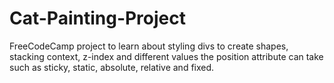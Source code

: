 # Cat-Painting-Project
FreeCodeCamp project to learn about styling divs to create shapes,
stacking context, z-index and different values the position attribute can take such as
sticky, static, absolute, relative and fixed.